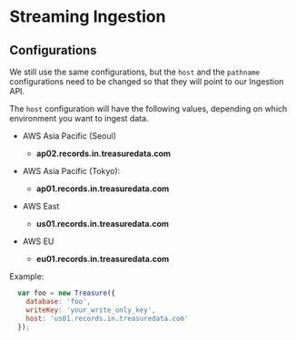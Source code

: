 # Streaming Ingestion

## Configurations

We still use the same configurations, but the `host` and the `pathname` configurations need to be changed so that they will point to our Ingestion API.

The `host` configuration will have the following values, depending on which environment you want to ingest data.

- AWS Asia Pacific (Seoul)
  - **ap02.records.in.treasuredata.com**

- AWS Asia Pacific (Tokyo):
  - **ap01.records.in.treasuredata.com**

- AWS East
  - **us01.records.in.treasuredata.com**

- AWS EU
  - **eu01.records.in.treasuredata.com**

Example:

```javascript
  var foo = new Treasure({
    database: 'foo',
    writeKey: 'your_write_only_key',
    host: 'us01.records.in.treasuredata.com'
  });
```
